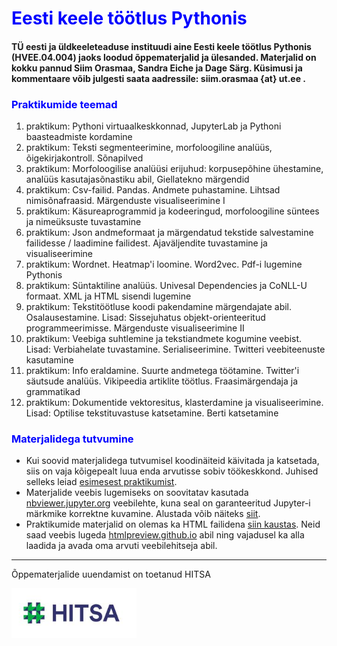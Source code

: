<h1 style="color:blue"> Eesti keele töötlus Pythonis </h1>  

#### TÜ eesti ja üldkeeleteaduse instituudi aine Eesti keele töötlus Pythonis (HVEE.04.004) jaoks loodud õppematerjalid ja ülesanded. Materjalid on kokku pannud Siim Orasmaa, Sandra Eiche ja Dage Särg. Küsimusi ja kommentaare võib julgesti saata aadressile: siim.orasmaa {at} ut.ee .

<h3 style="color:blue">Praktikumide teemad</h3>

 1. praktikum: Pythoni virtuaalkeskkonnad, JupyterLab ja Pythoni baasteadmiste kordamine
 2. praktikum: Teksti segmenteerimine, morfoloogiline analüüs, õigekirjakontroll. Sõnapilved
 3. praktikum: Morfoloogilise analüüsi erijuhud: korpusepõhine ühestamine, analüüs kasutajasõnastiku abil, Giellatekno märgendid
 4. praktikum: Csv-failid. Pandas. Andmete puhastamine. Lihtsad nimisõnafraasid. Märgenduste visualiseerimine I
 5. praktikum: Käsureaprogrammid ja kodeeringud, morfoloogiline süntees ja nimeüksuste tuvastamine
 6. praktikum: Json andmeformaat ja märgendatud tekstide salvestamine failidesse / laadimine failidest. Ajaväljendite tuvastamine ja visualiseerimine
 7. praktikum: Wordnet. Heatmap'i loomine. Word2vec. Pdf-i lugemine Pythonis
 8. praktikum: Süntaktiline analüüs. Univesal Dependencies ja CoNLL-U formaat. XML ja HTML sisendi lugemine
 9. praktikum: Tekstitöötluse koodi pakendamine märgendajate abil. Osalausestamine. Lisad: Sissejuhatus objekt-orienteeritud programmeerimisse. Märgenduste visualiseerimine II
 10. praktikum: Veebiga suhtlemine ja tekstiandmete kogumine veebist. Lisad: Verbiahelate tuvastamine. Serialiseerimine. Twitteri veebiteenuste kasutamine
 11. praktikum: Info eraldamine. Suurte andmetega töötamine. Twitter'i säutsude analüüs. Vikipeedia artiklite töötlus. Fraasimärgendaja ja grammatikad
 12. praktikum: Dokumentide vektoresitus, klasterdamine ja visualiseerimine. Lisad: Optilise tekstituvastuse katsetamine. Berti katsetamine

<h3 style="color:blue">Materjalidega tutvumine</h3>

 * Kui soovid materjalidega tutvumisel koodinäiteid käivitada ja katsetada, siis on vaja kõigepealt luua enda arvutisse sobiv töökeskkond. Juhised selleks leiad [esimesest praktikumist](Praktikum1/praktikum_1_sissejuhatus.pdf).  
 * Materjalide veebis lugemiseks on soovitatav kasutada [nbviewer.jupyter.org](https://nbviewer.jupyter.org/) veebilehte, kuna seal on garanteeritud Jupyter-i märkmike korrektne kuvamine. Alustada võib näiteks [siit](https://nbviewer.jupyter.org/github/d009/EstNLP/tree/master/).
 * Praktikumide materjalid on olemas ka HTML failidena [siin kaustas](html). Neid saad veebis lugeda [htmlpreview.github.io](https://htmlpreview.github.io) abil ning vajadusel ka alla laadida ja avada oma arvuti veebilehitseja abil. 

---

Õppematerjalide uuendamist on toetanud HITSA

<img src="hitsa_logo.jpg" alt="HITSA logo" style="width:200px;"/>

 